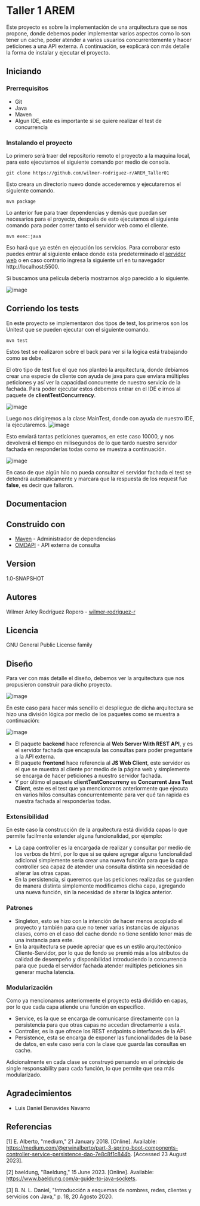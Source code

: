 # Taller 1 AREM
Este proyecto es sobre la implementación de una arquitectura que se nos propone, donde debemos poder implementar varios aspectos como lo son tener un cache, poder atender a varios usuarios concurrentemente y hacer peticiones a una API externa. A continuación, se explicará con más detalle la forma de instalar y ejecutar el proyecto.

## Iniciando

### Prerrequisitos

* Git 
* Java
* Maven
* Algun IDE, este es importante si se quiere realizar el test de concurrencia

### Instalando el proyecto

Lo primero será traer del repositorio remoto el proyecto a la maquina local, para esto ejecutamos el siguiente comando por medio de consola.

```
git clone https://github.com/wilmer-rodriguez-r/AREM_Taller01
```

Esto creara un directorio nuevo donde accederemos y ejecutaremos el siguiente comando.

```
mvn package
```
Lo anterior fue para traer dependencias y demás que puedan ser necesarios para el proyecto, después de esto ejecutamos el siguiente comando para poder correr tanto el servidor web como el cliente.
```
mvn exec:java
```
Eso hará que ya estén en ejecución los servicios. Para corroborar esto puedes entrar al siguiente enlace donde esta predeterminado el [servidor web](http://localhost:5500) o en caso contrario ingresa la siguiente url en tu navegador http://localhost:5500.

Si buscamos una película debería mostrarnos algo parecido a lo siguiente.

![image](https://github.com/wilmer-rodriguez-r/AREM_Taller01/assets/77862048/cbacf6c1-13f7-4a16-82e1-9aa28db8df82)

## Corriendo los tests

En este proyecto se implementaron dos tipos de test, los primeros son los Unitest que se pueden ejecutar con el siguiente comando.

```
mvn test
```
Estos test se realizaron sobre el back para ver si la lógica está trabajando como se debe.

El otro tipo de test fue el que nos planteó la arquitectura, donde debíamos crear una especie de cliente con ayuda de java para que enviara múltiples peticiones y así ver la capacidad concurrente de nuestro servicio de la fachada.
Para poder ejecutar estos debemos entrar en el IDE e irnos al paquete de **clientTestConcurrency**.

![image](https://github.com/wilmer-rodriguez-r/AREM_Taller01/assets/77862048/daf67ed4-2bcb-4929-8605-b7e9bd65c881)

Luego nos dirigiremos a la clase MainTest, donde con ayuda de nuestro IDE, la ejecutaremos.
![image](https://github.com/wilmer-rodriguez-r/AREM_Taller01/assets/77862048/0051186f-6d29-44df-80ca-981c0c8ee0c0)

Esto enviará tantas peticiones queramos, en este caso 10000, y nos devolverá el tiempo en milisegundos de lo que tardo nuestro servidor fachada en responderlas todas como se muestra a continuación.

![image](https://github.com/wilmer-rodriguez-r/AREM_Taller01/assets/77862048/0070d655-d6b0-4912-869a-d40115ffadc1)

En caso de que algún hilo no pueda consultar el servidor fachada el test se detendrá automáticamente y marcara que la respuesta de los request fue **false**, es decir que fallaron.
## Documentacion

## Construido con

* [Maven](https://maven.apache.org/) - Administrador de dependencias
* [OMDAPI](https://www.omdbapi.com) - API externa de consulta

## Version

1.0-SNAPSHOT

## Autores

Wilmer Arley Rodríguez Ropero - [wilmer-rodriguez-r](https://github.com/wilmer-rodriguez-r)

## Licencia

GNU General Public License family

## Diseño

Para ver con más detalle el diseño, debemos ver la arquitectura que nos propusieron construir para dicho proyecto.

![image](https://github.com/wilmer-rodriguez-r/AREM_Taller01/assets/77862048/28672f4e-d027-4afc-9440-d1d50eecbc31)

En este caso para hacer más sencillo el despliegue de dicha arquitectura se hizo una división lógica por medio de los paquetes como se muestra a continuación:

![image](https://github.com/wilmer-rodriguez-r/AREM_Taller01/assets/77862048/35488609-cc7b-4039-bd97-6f8851a9a5e7)


* El paquete **backend** hace referencia al **Web Server With REST API**, y es el servidor fachada que encapsula las consultas para poder preguntarle a la API externa.
* El paquete **frontend** hace referencia al **JS Web Client**, este servidor es el que se muestra al cliente por medio de la página web y simplemente se encarga de hacer peticiones a nuestro servidor fachada.
* Y por último el paquete **clientTestConcurreny** es **Concurrent Java Test Client**, este es el test que ya mencionamos anteriormente que ejecuta en varios hilos consultas concurrentemente para ver qué tan rapida es nuestra fachada al responderlas todas.
### Extensibilidad

En este caso la construcción de la arquitectura está dividida capas lo que permite facilmente extender alguna funcionalidad, por ejemplo:
 * La capa controller es la encargada de realizar y consultar por medio de los verbos de html, por lo que si se quiere agregar alguna funcionalidad adicional simplemente seria crear una nueva función para que la capa controller sea capaz de atender una consulta distinta sin necesidad de alterar las otras capas.
 * En la persistencia, si queremos que las peticiones realizadas se guarden de manera distinta simplemente modificamos dicha capa, agregando una nueva función, sin la necesidad de alterar la lógica anterior.

### Patrones
  * Singleton, esto se hizo con la intención de hacer menos acoplado el proyecto y también para que no tener varias instancias de algunas clases, como en el caso del cache donde no tiene sentido tener más de una instancia para este.
  * En la arquitectura se puede apreciar que es un estilo arquitectónico Cliente-Servidor, por lo que de fondo se premió más a los atributos de calidad de desempeño y disponibilidad introduciendo la concurrencia para que pueda el servidor fachada atender múltiples peticiones sin generar mucha latencia. 
### Modularización
Como ya mencionamos anteriormente el proyecto está dividido en capas, por lo que cada capa atiende una función en específico.
* Service, es la que se encarga de comunicarse directamente con la persistencia para que otras capas no accedan directamente a esta.
* Controller, es la que ofrece los REST endpoints o interfaces de la API.
* Persistence, esta se encarga de exponer las funcionalidades de la base de datos, en este caso sería con la clase que guarda las consultas en cache.

Adicionalmente en cada clase se construyó pensando en el principio de single responsability para cada función, lo que permite que sea más modularizado.
## Agradecimientos

* Luis Daniel Benavides Navarro

## Referencias

[1] 	E. Alberto, "medium," 21 January 2018. [Online]. Available: https://medium.com/@erwinalberto/part-3-spring-boot-components-controller-service-persistence-dao-7e8c8f1c844b. [Accessed 23 August 2023].

[2] 	baeldung, "Baeldung," 15 June 2023. [Online]. Available: https://www.baeldung.com/a-guide-to-java-sockets.

[3] 	B. N. L. Daniel, "Introducción a esquemas de nombres, redes, clientes y servicios con Java," p. 18, 20 Agosto 2020.


